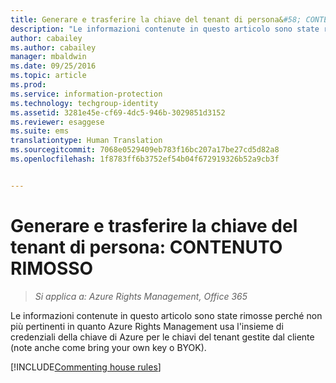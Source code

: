 ```yaml
---
title: Generare e trasferire la chiave del tenant di persona&#58; CONTENUTO RIMOSSO | Azure RMS
description: "Le informazioni contenute in questo articolo sono state rimosse perché non più pertinenti in quanto Azure Rights Management usa l&quot;insieme di credenziali della chiave di Azure per le chiavi del tenant gestite dal cliente (note anche come bring your own key o BYOK)."
author: cabailey
ms.author: cabailey
manager: mbaldwin
ms.date: 09/25/2016
ms.topic: article
ms.prod: 
ms.service: information-protection
ms.technology: techgroup-identity
ms.assetid: 3281e45e-cf69-4dc5-946b-3029851d3152
ms.reviewer: esaggese
ms.suite: ems
translationtype: Human Translation
ms.sourcegitcommit: 7068e0529409eb783f16bc207a17be27cd5d82a8
ms.openlocfilehash: 1f8783ff6b3752ef54b04f672919326b52a9cb3f


---
```


# <a name="generate-and-transfer-your-tenant-key--in-person-retired-content"></a>Generare e trasferire la chiave del tenant di persona: CONTENUTO RIMOSSO

>*Si applica a: Azure Rights Management, Office 365*

Le informazioni contenute in questo articolo sono state rimosse perché non più pertinenti in quanto Azure Rights Management usa l'insieme di credenziali della chiave di Azure per le chiavi del tenant gestite dal cliente (note anche come bring your own key o BYOK). 

[!INCLUDE[Commenting house rules](../includes/houserules.md)]


<!--HONumber=Jan17_HO1-->


